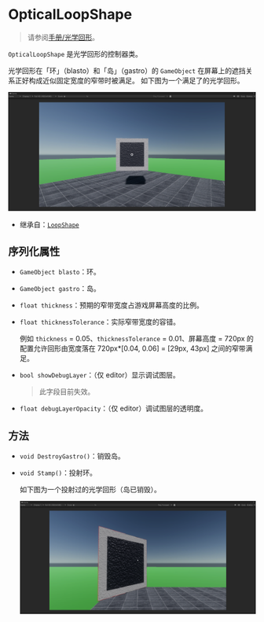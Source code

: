 # OpticalLoopShape

> 请参阅[手册/光学回形](../manual/optical-loopshape.md)。

`OpticalLoopShape` 是光学回形的控制器类。

光学回形在「环」（blasto）和「岛」（gastro）的 `GameObject` 在屏幕上的遮挡关系正好构成近似固定宽度的窄带时被满足。
如下图为一个满足了的光学回形。

![一个满足的光学回形。](../public/satisfied-square-optical-loopshape.png)

- 继承自：[`LoopShape`](LoopShape.md)

## 序列化属性

- `GameObject blasto`：环。
- `GameObject gastro`：岛。
- `float thickness`：预期的窄带宽度占游戏屏幕高度的比例。
- `float thicknessTolerance`：实际窄带宽度的容错。

	例如 `thickness` = 0.05、`thicknessTolerance` = 0.01、屏幕高度 = 720px 的配置允许回形由宽度落在 720px*\[0.04, 0.06\] = \[29px, 43px\] 之间的窄带满足。

- `bool showDebugLayer`：（仅 editor）显示调试图层。

	> 此字段目前失效。

- `float debugLayerOpacity`：（仅 editor）调试图层的透明度。

## 方法

- `void DestroyGastro()`：销毁岛。

- `void Stamp()`：投射环。

	如下图为一个投射过的光学回形（岛已销毁）。

	![一个投射过的光学回形。](../public/stamped-square-optical-loopshape.png)